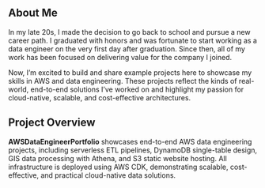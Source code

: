 ## About Me

In my late 20s, I made the decision to go back to school and pursue a new career path. I graduated with honors and was fortunate to start working as a data engineer on the very first day after graduation. Since then, all of my work has been focused on delivering value for the company I joined.

Now, I’m excited to build and share example projects here to showcase my skills in AWS and data engineering. These projects reflect the kinds of real-world, end-to-end solutions I’ve worked on and highlight my passion for cloud-native, scalable, and cost-effective architectures.

## Project Overview

**AWSDataEngineerPortfolio** showcases end-to-end AWS data engineering projects, including serverless ETL pipelines, DynamoDB single-table design, GIS data processing with Athena, and S3 static website hosting. All infrastructure is deployed using AWS CDK, demonstrating scalable, cost-effective, and practical cloud-native data solutions.
